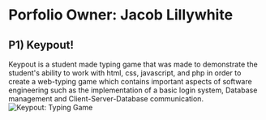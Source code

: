 # Porfolio Owner: Jacob Lillywhite

## P1) Keypout!
Keypout is a student made typing game that was made to demonstrate the student's ability to work with html, css, javascript, and php in order to create a web-typing game which contains important aspects of software engineering such as the implementation of a basic login system, Database management and Client-Server-Database communication.
![Keypout: Typing Game](https://github.com/WSU-JLillywhite/WSU-Lillywhite-Portfolio/blob/master/Screenshots/P1Game.PNG)
